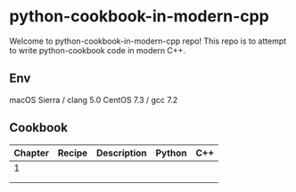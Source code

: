 python-cookbook-in-modern-cpp
=============================

Welcome to python-cookbook-in-modern-cpp repo!
This repo is to attempt to write python-cookbook code in modern C++.

## Env

macOS Sierra / clang 5.0
CentOS 7.3 / gcc 7.2

## Cookbook

| Chapter | Recipe | Description | Python | C++ |
|---------|--------|-------------|--------|-----|
|    1    |        |             |        |     |
|         |        |             |        |     |
|         |        |             |        |     |
